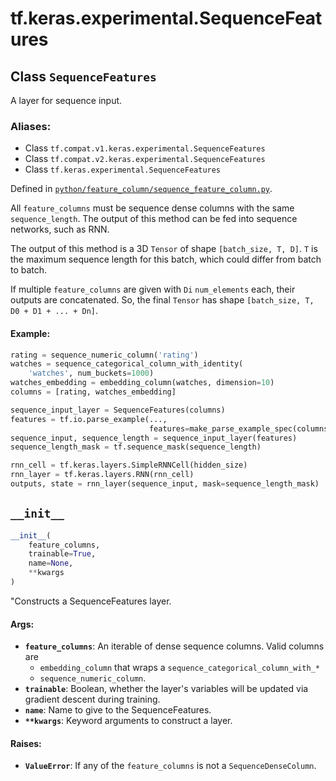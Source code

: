 <div itemscope itemtype="http://developers.google.com/ReferenceObject">
<meta itemprop="name" content="tf.keras.experimental.SequenceFeatures" />
<meta itemprop="path" content="Stable" />
<meta itemprop="property" content="__init__"/>
</div>

# tf.keras.experimental.SequenceFeatures

## Class `SequenceFeatures`

A layer for sequence input.



### Aliases:

* Class `tf.compat.v1.keras.experimental.SequenceFeatures`
* Class `tf.compat.v2.keras.experimental.SequenceFeatures`
* Class `tf.keras.experimental.SequenceFeatures`



Defined in [`python/feature_column/sequence_feature_column.py`](/code/stable/tensorflow/python/feature_column/sequence_feature_column.py).

<!-- Placeholder for "Used in" -->

All `feature_columns` must be sequence dense columns with the same
`sequence_length`. The output of this method can be fed into sequence
networks, such as RNN.

The output of this method is a 3D `Tensor` of shape `[batch_size, T, D]`.
`T` is the maximum sequence length for this batch, which could differ from
batch to batch.

If multiple `feature_columns` are given with `Di` `num_elements` each, their
outputs are concatenated. So, the final `Tensor` has shape
`[batch_size, T, D0 + D1 + ... + Dn]`.

#### Example:



```python
rating = sequence_numeric_column('rating')
watches = sequence_categorical_column_with_identity(
    'watches', num_buckets=1000)
watches_embedding = embedding_column(watches, dimension=10)
columns = [rating, watches_embedding]

sequence_input_layer = SequenceFeatures(columns)
features = tf.io.parse_example(...,
                               features=make_parse_example_spec(columns))
sequence_input, sequence_length = sequence_input_layer(features)
sequence_length_mask = tf.sequence_mask(sequence_length)

rnn_cell = tf.keras.layers.SimpleRNNCell(hidden_size)
rnn_layer = tf.keras.layers.RNN(rnn_cell)
outputs, state = rnn_layer(sequence_input, mask=sequence_length_mask)
```

<h2 id="__init__"><code>__init__</code></h2>

``` python
__init__(
    feature_columns,
    trainable=True,
    name=None,
    **kwargs
)
```

"Constructs a SequenceFeatures layer.


#### Args:


* <b>`feature_columns`</b>: An iterable of dense sequence columns. Valid columns are
  - `embedding_column` that wraps a `sequence_categorical_column_with_*`
  - `sequence_numeric_column`.
* <b>`trainable`</b>: Boolean, whether the layer's variables will be updated via
  gradient descent during training.
* <b>`name`</b>: Name to give to the SequenceFeatures.
* <b>`**kwargs`</b>: Keyword arguments to construct a layer.


#### Raises:


* <b>`ValueError`</b>: If any of the `feature_columns` is not a
  `SequenceDenseColumn`.



